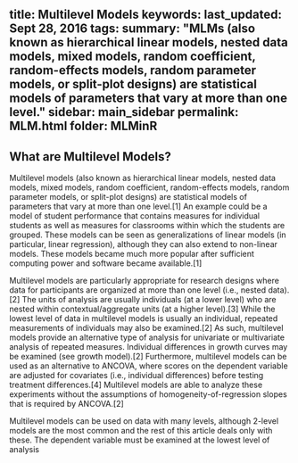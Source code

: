 title: Multilevel Models
keywords: 
last_updated: Sept 28, 2016
tags: 
summary: "MLMs (also known as hierarchical linear models, nested data models, mixed models, random coefficient, random-effects models, random parameter models, or split-plot designs) are statistical models of parameters that vary at more than one level."
sidebar: main_sidebar
permalink: MLM.html
folder: MLMinR
---

## What are Multilevel Models?

Multilevel models (also known as hierarchical linear models, nested data models, mixed models, random coefficient, random-effects models, random parameter models, or split-plot designs) are statistical models of parameters that vary at more than one level.[1] An example could be a model of student performance that contains measures for individual students as well as measures for classrooms within which the students are grouped. These models can be seen as generalizations of linear models (in particular, linear regression), although they can also extend to non-linear models. These models became much more popular after sufficient computing power and software became available.[1]

Multilevel models are particularly appropriate for research designs where data for participants are organized at more than one level (i.e., nested data).[2] The units of analysis are usually individuals (at a lower level) who are nested within contextual/aggregate units (at a higher level).[3] While the lowest level of data in multilevel models is usually an individual, repeated measurements of individuals may also be examined.[2] As such, multilevel models provide an alternative type of analysis for univariate or multivariate analysis of repeated measures. Individual differences in growth curves may be examined (see growth model).[2] Furthermore, multilevel models can be used as an alternative to ANCOVA, where scores on the dependent variable are adjusted for covariates (i.e., individual differences) before testing treatment differences.[4] Multilevel models are able to analyze these experiments without the assumptions of homogeneity-of-regression slopes that is required by ANCOVA.[2]

Multilevel models can be used on data with many levels, although 2-level models are the most common and the rest of this article deals only with these. The dependent variable must be examined at the lowest level of analysis
